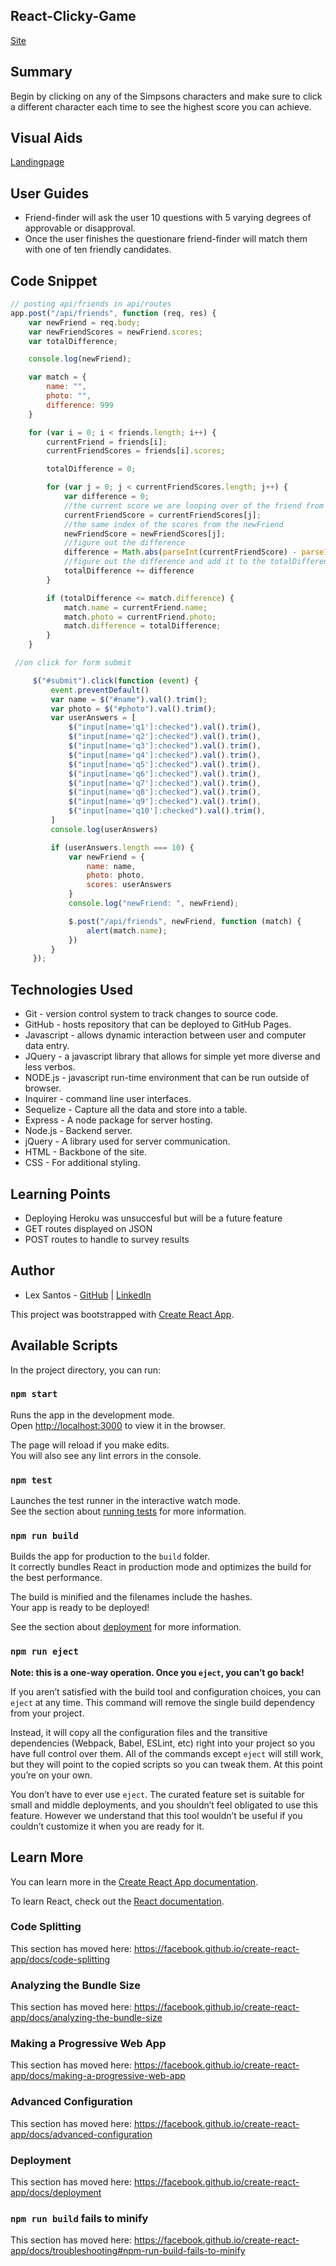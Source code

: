## React-Clicky-Game
[Site](https://flexsant.github.io/react-clicky-game-2/)
## Summary
Begin by clicking on any of the Simpsons characters and make sure to click a different character each time to see the highest score you can achieve.

## Visual Aids
[Landingpage]()

## User Guides
- Friend-finder will ask the user 10 questions with 5 varying degrees of approvable or disapproval.
- Once the user finishes the questionare friend-finder will match them with one of ten friendly candidates.


## Code Snippet
```Javascript
// posting api/friends in api/routes
app.post("/api/friends", function (req, res) {
    var newFriend = req.body;
    var newFriendScores = newFriend.scores;
    var totalDifference;

    console.log(newFriend);

    var match = {
        name: "",
        photo: "",
        difference: 999
    }

    for (var i = 0; i < friends.length; i++) {
        currentFriend = friends[i];
        currentFriendScores = friends[i].scores;

        totalDifference = 0;

        for (var j = 0; j < currentFriendScores.length; j++) {
            var difference = 0;
            //the current score we are looping over of the friend from the json
            currentFriendScore = currentFriendScores[j];
            //the same index of the scores from the newFriend
            newFriendScore = newFriendScores[j];
            //figure out the difference
            difference = Math.abs(parseInt(currentFriendScore) - parseInt(newFriendScore));
            //figure out the difference and add it to the totalDifference
            totalDifference += difference
        }

        if (totalDifference <= match.difference) {
            match.name = currentFriend.name;
            match.photo = currentFriend.photo;
            match.difference = totalDifference;
        }
    }
```
````Javascript
 //on click for form submit

     $("#submit").click(function (event) {
         event.preventDefault()
         var name = $("#name").val().trim();
         var photo = $("#photo").val().trim();
         var userAnswers = [
             $("input[name='q1']:checked").val().trim(),
             $("input[name='q2']:checked").val().trim(),
             $("input[name='q3']:checked").val().trim(),
             $("input[name='q4']:checked").val().trim(),
             $("input[name='q5']:checked").val().trim(),
             $("input[name='q6']:checked").val().trim(),
             $("input[name='q7']:checked").val().trim(),
             $("input[name='q8']:checked").val().trim(),
             $("input[name='q9']:checked").val().trim(),
             $("input[name='q10']:checked").val().trim(),
         ]
         console.log(userAnswers)

         if (userAnswers.length === 10) {
             var newFriend = {
                 name: name,
                 photo: photo,
                 scores: userAnswers
             }
             console.log("newFriend: ", newFriend);

             $.post("/api/friends", newFriend, function (match) {
                 alert(match.name);
             })
         }
     });
````


## Technologies Used
- Git - version control system to track changes to source code.
- GitHub - hosts repository that can be deployed to GitHub Pages.
- Javascript - allows dynamic interaction between user and computer data entry.
- JQuery - a javascript library that allows for simple yet more diverse and less verbos.
- NODE.js - javascript run-time environment that can be run outside of browser.
- Inquirer - command line user interfaces.
- Sequelize - Capture all the data and store into a table.
- Express - A node package for server hosting.
- Node.js - Backend server.
- jQuery - A library used for server communication.
- HTML - Backbone of the site.
- CSS - For additional styling.


## Learning Points 
- Deploying Heroku was unsuccesful but will be a future feature
- GET routes displayed on JSON
- POST routes to handle to survey results
## Author
- Lex Santos - [GitHub](https://github.com/flexsant) | [LinkedIn](https://www.linkedin.com/in/lex-santos-673623194/)


This project was bootstrapped with [Create React App](https://github.com/facebook/create-react-app).

## Available Scripts

In the project directory, you can run:

### `npm start`

Runs the app in the development mode.<br />
Open [http://localhost:3000](http://localhost:3000) to view it in the browser.

The page will reload if you make edits.<br />
You will also see any lint errors in the console.

### `npm test`

Launches the test runner in the interactive watch mode.<br />
See the section about [running tests](https://facebook.github.io/create-react-app/docs/running-tests) for more information.

### `npm run build`

Builds the app for production to the `build` folder.<br />
It correctly bundles React in production mode and optimizes the build for the best performance.

The build is minified and the filenames include the hashes.<br />
Your app is ready to be deployed!

See the section about [deployment](https://facebook.github.io/create-react-app/docs/deployment) for more information.

### `npm run eject`

**Note: this is a one-way operation. Once you `eject`, you can’t go back!**

If you aren’t satisfied with the build tool and configuration choices, you can `eject` at any time. This command will remove the single build dependency from your project.

Instead, it will copy all the configuration files and the transitive dependencies (Webpack, Babel, ESLint, etc) right into your project so you have full control over them. All of the commands except `eject` will still work, but they will point to the copied scripts so you can tweak them. At this point you’re on your own.

You don’t have to ever use `eject`. The curated feature set is suitable for small and middle deployments, and you shouldn’t feel obligated to use this feature. However we understand that this tool wouldn’t be useful if you couldn’t customize it when you are ready for it.

## Learn More

You can learn more in the [Create React App documentation](https://facebook.github.io/create-react-app/docs/getting-started).

To learn React, check out the [React documentation](https://reactjs.org/).

### Code Splitting

This section has moved here: https://facebook.github.io/create-react-app/docs/code-splitting

### Analyzing the Bundle Size

This section has moved here: https://facebook.github.io/create-react-app/docs/analyzing-the-bundle-size

### Making a Progressive Web App

This section has moved here: https://facebook.github.io/create-react-app/docs/making-a-progressive-web-app

### Advanced Configuration

This section has moved here: https://facebook.github.io/create-react-app/docs/advanced-configuration

### Deployment

This section has moved here: https://facebook.github.io/create-react-app/docs/deployment

### `npm run build` fails to minify

This section has moved here: https://facebook.github.io/create-react-app/docs/troubleshooting#npm-run-build-fails-to-minify
